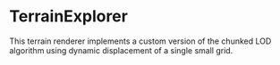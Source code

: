 TerrainExplorer
===============

This terrain renderer implements a custom version of the chunked LOD algorithm using dynamic displacement of a single small grid.